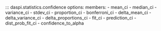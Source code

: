 ::: daspi.statistics.confidence
    options:
        members:
            - mean_ci
            - median_ci
            - variance_ci
            - stdev_ci
            - proportion_ci
            - bonferroni_ci
            - delta_mean_ci
            - delta_variance_ci
            - delta_proportions_ci
            - fit_ci
            - prediction_ci
            - dist_prob_fit_ci
            - confidence_to_alpha
